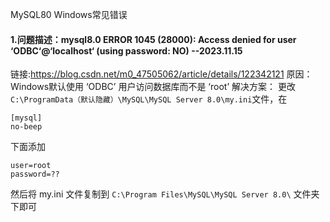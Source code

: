 MySQL80 Windows常见错误

#### 1.问题描述：**mysql8.0 ERROR 1045 (28000): Access denied for user ‘ODBC‘@‘localhost‘ (using password: NO)**  --2023.11.15
链接:<https://blog.csdn.net/m0_47505062/article/details/122342121>
原因：Windows默认使用 ‘ODBC’ 用户访问数据库而不是 ‘root’
解决方案： 更改 `C:\ProgramData（默认隐藏）\MySQL\MySQL Server 8.0\my.ini`文件，在
```
[mysql]
no-beep
```
下面添加
```  
user=root
password=??
```
然后将 my.ini 文件复制到 `C:\Program Files\MySQL\MySQL Server 8.0\` 文件夹下即可
